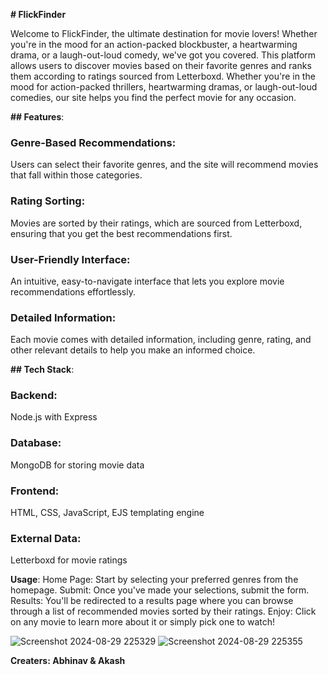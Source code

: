**# FlickFinder**

Welcome to FlickFinder, the ultimate destination for movie lovers! Whether you're in the mood for an action-packed blockbuster, a heartwarming drama, or a laugh-out-loud comedy, we've got you covered.
This platform allows users to discover movies based on their favorite genres and ranks them according to ratings sourced from Letterboxd. Whether you're in the mood for action-packed thrillers, heartwarming dramas, or laugh-out-loud comedies, our site helps you find the perfect movie for any occasion.

**## Features**:
### Genre-Based Recommendations: 
Users can select their favorite genres, and the site will recommend movies that fall within those categories.
### Rating Sorting: 
Movies are sorted by their ratings, which are sourced from Letterboxd, ensuring that you get the best recommendations first.
### User-Friendly Interface:
An intuitive, easy-to-navigate interface that lets you explore movie recommendations effortlessly.
### Detailed Information: 
Each movie comes with detailed information, including genre, rating, and other relevant details to help you make an informed choice.

**## Tech Stack**:
### Backend: 
Node.js with Express
### Database: 
MongoDB for storing movie data
### Frontend:
HTML, CSS, JavaScript, EJS templating engine
### External Data: 
Letterboxd for movie ratings

**Usage**:
Home Page: Start by selecting your preferred genres from the homepage.
Submit: Once you've made your selections, submit the form.
Results: You'll be redirected to a results page where you can browse through a list of recommended movies sorted by their ratings.
Enjoy: Click on any movie to learn more about it or simply pick one to watch!

![Screenshot 2024-08-29 225329](https://github.com/user-attachments/assets/172fba58-e259-4c3a-b6cf-816cd7fca242)
![Screenshot 2024-08-29 225355](https://github.com/user-attachments/assets/0e62d7c9-4a5a-4f21-b936-c44c9e4610e0)

**Creaters: Abhinav & Akash**
